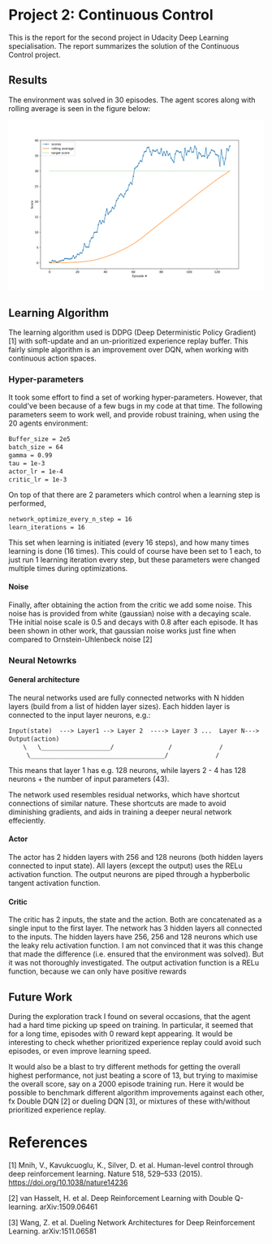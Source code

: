 # Project 2: Continuous Control

This is the report for the second project in Udacity Deep Learning
specialisation. The report summarizes the solution of the Continuous Control project.

## Results

The environment was solved in 30 episodes.
The agent scores along with rolling average is seen in the figure below:

![Scores](scores.png)

## Learning Algorithm

The learning algorithm used is DDPG (Deep Deterministic Policy Gradient) [1]
with soft-update and an un-prioritized experience replay buffer. This fairly
simple algorithm is an improvement over DQN, when working with continuous
action spaces.

### Hyper-parameters

It took some effort to find a set of working hyper-parameters. However, that
could've been because of a few bugs in my code at that time. The following
parameters seem to work well, and provide robust training, when using the 20
agents environment:

	Buffer_size = 2e5
	batch_size = 64
	gamma = 0.99
	tau = 1e-3
	actor_lr = 1e-4
	critic_lr = 1e-3

On top of that there are 2 parameters which control when a learning step is performed, 

	network_optimize_every_n_step = 16
	learn_iterations = 16

This set when learning is initiated (every 16 steps), and how many times
learning is done (16 times). This could of course have been set to 1 each, to
just run 1 learning iteration every step, but these parameters were changed
multiple times during optimizations.

#### Noise

Finally, after obtaining the action from the critic we add some noise. This
noise has is provided from white (gaussian) noise with a decaying scale. THe
initial noise scale is 0.5 and decays with 0.8 after each episode. It has been
shown in other work, that gaussian noise works just fine when compared to
Ornstein-Uhlenbeck noise [2]

### Neural Netowrks

#### General architecture

The neural networks used are fully connected networks with N hidden layers (build from a list of hidden layer sizes). Each hidden layer is connected to the input layer neurons, e.g.:

	Input(state)  ---> Layer1 --> Layer 2  ----> Layer 3 ...  Layer N---> Output(action)
	    \   \___________________/               /             /
	     \_____________________________________/	         /


This means that layer 1 has e.g. 128 neurons, while layers 2 - 4 has 128 neurons +
the number of input parameters (43). 

The network used resembles residual networks, which have shortcut
connections of similar nature. These shortcuts are made to avoid diminishing
gradients, and aids in training a deeper neural network effeciently.

#### Actor

The actor has 2 hidden layers with 256 and 128 neurons (both hidden layers
connected to input state). All layers (except the output) uses the RELu activation
function. The output neurons are piped through a hypberbolic tangent activation
function.

#### Critic

The critic has 2 inputs, the state and the action. Both are concatenated as a
single input to the first layer. The network has 3 hidden layers all connected
to the inputs. The hidden layers have 256, 256 and 128 neurons which use the
leaky relu activation function. I am not convinced that it was this change that
made the difference (i.e. ensured that the environment was solved). But it was
not thoroughly investigated. The output activation function is a RELu function,
because we can only have positive rewards

## Future Work

During the exploration track I found on several occasions, that the agent had a
hard time picking up speed on training. In particular, it seemed that for a
long time, episodes with 0 reward kept appearing. It would be interesting to
check whether prioritized experience replay could avoid such episodes, or even
improve learning speed. 

It would also be a blast to try different methods for getting the overall
highest performance, not just beating a score of 13, but trying to maximise the
overall score, say on a 2000 episode training run. Here it would be possible to
benchmark different algorithm improvements against each other, fx Double DQN [2] or
dueling DQN [3], or mixtures of these with/without prioritized experience replay.

# References

[1] Mnih, V., Kavukcuoglu, K., Silver, D. et al. Human-level control through deep reinforcement learning. Nature 518, 529–533 (2015). https://doi.org/10.1038/nature14236

[2] van Hasselt, H. et al. Deep Reinforcement Learning with Double Q-learning. arXiv:1509.06461

[3] Wang, Z. et al. Dueling Network Architectures for Deep Reinforcement Learning. arXiv:1511.06581

